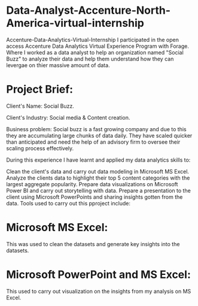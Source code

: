# Data-Analyst-Accenture-North-America-virtual-internship
Accenture-Data-Analytics-Virtual-Internship
I participated in the open access Accenture Data Analytics Virtual Experience Program with Forage. Where I worked as a data analyst to help an organization named "Social Buzz" to analyze their data and help them understand how they can levergae on thier massive amount of data.

# Project Brief:

Client's Name: Social Buzz.

Client's Industry: Social media & Content creation.

Business problem: Social buzz is a fast growing company and due to this they are accumulating large chunks of data daily. They have scaled quicker than anticipated and need the help of an advisory firm to oversee their scaling process effectively.

During this experience I have learnt and applied my data analytics skills to:

Clean the client's data and carry out data modeling in Microsoft MS Excel.
Analyze the clients data to highlight their top 5 content categories with the largest aggregate popularity.
Prepare data visualizations on Microsoft Power BI and carry out storytelling with data.
Prepare a presentation to the client using Microsoft PowerPoints and sharing insights gotten from the data.
Tools used to carry out this pproject include:

# Microsoft MS Excel: 
This was used to clean the datasets and generate key insights into the datasets.
# Microsoft PowerPoint and MS Excel: 
This used to carry out visualization on the insights from my analysis on MS Excel.
